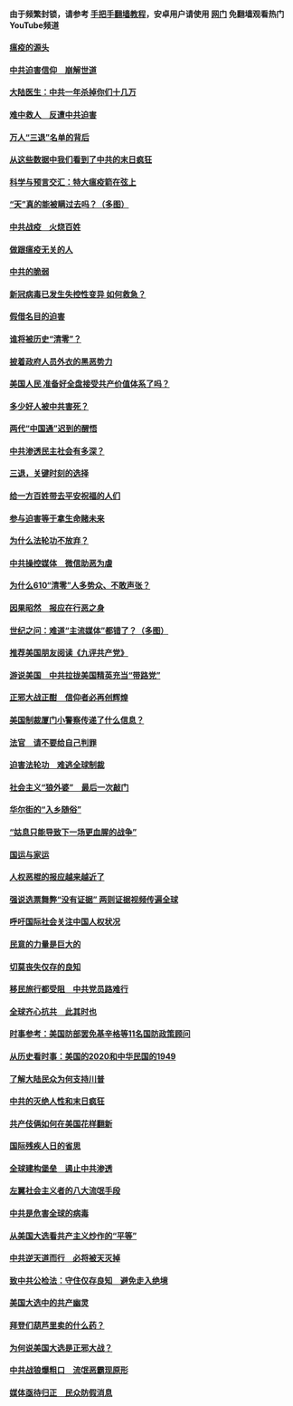 #### 由于频繁封锁，请参考 [手把手翻墙教程](https://github.com/gfw-breaker/guides/wiki/)，安卓用户请使用 [网门](https://github.com/gfw-breaker/nogfw/blob/master/dl.md?t=01181400) 免翻墙观看热门YouTube频道 

#### [瘟疫的源头](../pages/251/418661.md?t=01181400) 

#### [中共迫害信仰　崩解世道](../pages/251/418691.md?t=01181400) 

#### [大陆医生：中共一年杀掉你们十几万](../pages/251/418670.md?t=01181400) 

#### [难中救人　反遭中共迫害](../pages/251/418414.md?t=01181400) 

#### [万人“三退”名单的背后](../pages/251/418505.md?t=01181400) 

#### [从这些数据中我们看到了中共的末日疯狂](../pages/251/418420.md?t=01181400) 

#### [科学与预言交汇：特大瘟疫箭在弦上](../pages/251/418266.md?t=01181400) 

#### [“天”真的能被瞒过去吗？（多图）](../pages/251/418308.md?t=01181400) 

#### [中共战疫　火烧百姓](../pages/251/418220.md?t=01181400) 

#### [做跟瘟疫无关的人](../pages/251/418171.md?t=01181400) 

#### [中共的脆弱](../pages/251/418196.md?t=01181400) 

#### [新冠病毒已发生失控性变异 如何救急？](../pages/251/418032.md?t=01181400) 

#### [假借名目的迫害](../pages/251/418055.md?t=01181400) 

#### [谁将被历史“清零”？](../pages/251/417485.md?t=01181400) 

#### [披着政府人员外衣的黑恶势力](../pages/251/417442.md?t=01181400) 

#### [美国人民 准备好全盘接受共产价值体系了吗？](../pages/251/417491.md?t=01181400) 

#### [多少好人被中共害死？](../pages/251/417144.md?t=01181400) 

#### [两代“中国通”迟到的醒悟](../pages/251/417064.md?t=01181400) 

#### [中共渗透民主社会有多深？](../pages/251/417063.md?t=01181400) 

#### [三退，关键时刻的选择](../pages/251/416969.md?t=01181400) 

#### [给一方百姓带去平安祝福的人们](../pages/251/416941.md?t=01181400) 

#### [参与迫害等于拿生命赌未来](../pages/251/416856.md?t=01181400) 

#### [为什么法轮功不放弃？](../pages/251/416864.md?t=01181400) 

#### [中共操控媒体　微信助恶为虐](../pages/251/416724.md?t=01181400) 

#### [为什么610“清零”人多势众、不敢声张？](../pages/251/416632.md?t=01181400) 

#### [因果昭然　报应在行恶之身](../pages/251/416582.md?t=01181400) 

#### [世纪之问：难道“主流媒体”都错了？（多图）](../pages/251/416571.md?t=01181400) 

#### [推荐美国朋友阅读《九评共产党》](../pages/251/416510.md?t=01181400) 

#### [游说美国　中共拉拢美国精英充当“带路党”](../pages/251/416529.md?t=01181400) 

#### [正邪大战正酣　信仰者必再创辉煌](../pages/251/416433.md?t=01181400) 

#### [美国制裁厦门小警察传递了什么信息？](../pages/251/416432.md?t=01181400) 

#### [法官　请不要给自己判罪](../pages/251/416379.md?t=01181400) 

#### [迫害法轮功　难逃全球制裁](../pages/251/416380.md?t=01181400) 

#### [社会主义“狼外婆”　最后一次敲门](../pages/251/416394.md?t=01181400) 

#### [华尔街的“入乡随俗”](../pages/251/416395.md?t=01181400) 

#### [“姑息只能导致下一场更血腥的战争”](../pages/251/416223.md?t=01181400) 

#### [国运与家运](../pages/251/416224.md?t=01181400) 

#### [人权恶棍的报应越来越近了](../pages/251/416276.md?t=01181400) 

#### [强说选票舞弊“没有证据” 两则证据视频传遍全球](../pages/251/416227.md?t=01181400) 

#### [呼吁国际社会关注中国人权状况](../pages/251/416135.md?t=01181400) 

#### [民意的力量是巨大的](../pages/251/416222.md?t=01181400) 

#### [切莫丧失仅存的良知](../pages/251/416134.md?t=01181400) 

#### [移民旅行都受阻　中共党员路难行](../pages/251/416033.md?t=01181400) 

#### [全球齐心抗共　此其时也](../pages/251/415989.md?t=01181400) 

#### [时事参考：美国防部罢免基辛格等11名国防政策顾问](../pages/251/415970.md?t=01181400) 

#### [从历史看时事：美国的2020和中华民国的1949](../pages/251/415949.md?t=01181400) 

#### [了解大陆民众为何支持川普](../pages/251/415950.md?t=01181400) 

#### [中共的灭绝人性和末日疯狂](../pages/251/415944.md?t=01181400) 

#### [共产伎俩如何在美国花样翻新](../pages/251/415908.md?t=01181400) 

#### [国际残疾人日的省思](../pages/251/415849.md?t=01181400) 

#### [全球建构堡垒　遏止中共渗透](../pages/251/415850.md?t=01181400) 

#### [左翼社会主义者的八大流氓手段](../pages/251/415802.md?t=01181400) 

#### [中共是危害全球的病毒](../pages/251/415569.md?t=01181400) 

#### [从美国大选看共产主义炒作的“平等”](../pages/251/415654.md?t=01181400) 

#### [中共逆天道而行　必将被天灭掉](../pages/251/415626.md?t=01181400) 

#### [致中共公检法：守住仅存良知　避免走入绝境](../pages/251/415627.md?t=01181400) 

#### [美国大选中的共产幽灵](../pages/251/415618.md?t=01181400) 

#### [拜登们葫芦里卖的什么药？](../pages/251/415531.md?t=01181400) 

#### [为何说美国大选是正邪大战？](../pages/251/415530.md?t=01181400) 

#### [中共战狼爆粗口　流氓恶霸现原形](../pages/251/415426.md?t=01181400) 

#### [媒体亟待归正　民众防假消息](../pages/251/415402.md?t=01181400) 

